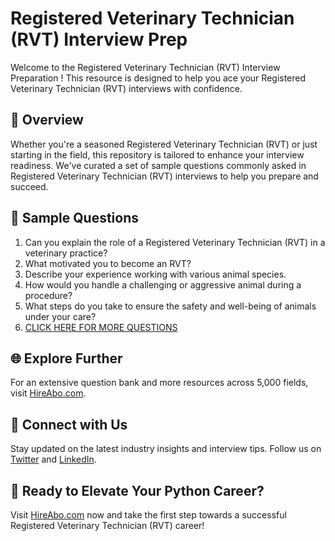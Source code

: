 # Registered Veterinary Technician (RVT) Interview Prep

Welcome to the Registered Veterinary Technician (RVT) Interview Preparation ! This resource is designed to help you ace your Registered Veterinary Technician (RVT) interviews with confidence.

## 🚀 Overview

Whether you're a seasoned Registered Veterinary Technician (RVT) or just starting in the field, this repository is tailored to enhance your interview readiness. We've curated a set of sample questions commonly asked in Registered Veterinary Technician (RVT) interviews to help you prepare and succeed.

## 📝 Sample Questions

1. Can you explain the role of a Registered Veterinary Technician (RVT) in a veterinary practice?
2. What motivated you to become an RVT?
3. Describe your experience working with various animal species.
4. How would you handle a challenging or aggressive animal during a procedure?
5. What steps do you take to ensure the safety and well-being of animals under your care?
6. [CLICK HERE FOR MORE QUESTIONS](https://hireabo.com/job/24_1_1/Registered%20Veterinary%20Technician%20RVT)

## 🌐 Explore Further

For an extensive question bank and more resources across 5,000 fields, visit [HireAbo.com](https://www.hireabo.com).

## 📱 Connect with Us

Stay updated on the latest industry insights and interview tips. Follow us on [Twitter](https://twitter.com/hireabo) and [LinkedIn](https://www.linkedin.com/in/hire-abo-3609972a8/).

## 🚀 Ready to Elevate Your Python Career?

Visit [HireAbo.com](https://www.hireabo.com) now and take the first step towards a successful Registered Veterinary Technician (RVT) career!